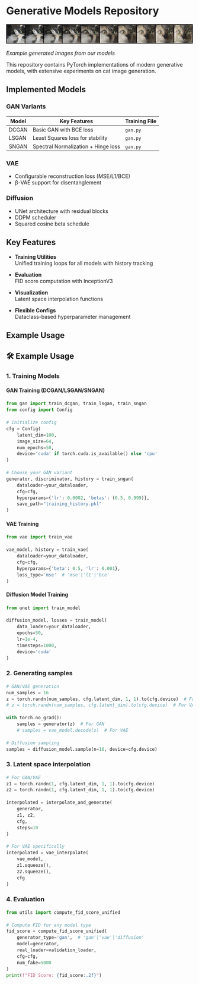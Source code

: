 # Generative Models Repository

![cats](/example_images/interpolated_dcgan_cats1.png) 

*Example generated images from our models*

This repository contains PyTorch implementations of modern generative models, with extensive experiments on cat image generation.

##  Implemented Models

###  GAN Variants
| Model       | Key Features                          | Training File      |
|-------------|---------------------------------------|--------------------|
| DCGAN       | Basic GAN with BCE loss               | `gan.py`           |
| LSGAN       | Least Squares loss for stability      | `gan.py`           |
| SNGAN       | Spectral Normalization + Hinge loss   | `gan.py`           |

###  VAE
- Configurable reconstruction loss (MSE/L1/BCE)
- β-VAE support for disentanglement

###  Diffusion
- UNet architecture with residual blocks
- DDPM scheduler
- Squared cosine beta schedule

##  Key Features

- **Training Utilities**  
  Unified training loops for all models with history tracking

- **Evaluation**  
  FID score computation with InceptionV3

- **Visualization**  
  Latent space interpolation functions

- **Flexible Configs**  
  Dataclass-based hyperparameter management


## Example Usage

## 🛠 Example Usage

### 1. Training Models

#### GAN Training (DCGAN/LSGAN/SNGAN)
```python
from gan import train_dcgan, train_lsgan, train_sngan
from config import Config

# Initialize config
cfg = Config(
    latent_dim=100,
    image_size=64,
    num_epochs=50,
    device='cuda' if torch.cuda.is_available() else 'cpu'
)

# Choose your GAN variant
generator, discriminator, history = train_sngan(
    dataloader=your_dataloader,
    cfg=cfg,
    hyperparams={'lr': 0.0002, 'betas': (0.5, 0.999)},
    save_path="training_history.pkl"
)
```
#### VAE Training 
```python
from vae import train_vae

vae_model, history = train_vae(
    dataloader=your_dataloader,
    cfg=cfg,
    hyperparams={'beta': 0.5, 'lr': 0.001},
    loss_type='mse'  # 'mse'|'l1'|'bce'
)
```
#### Diffusion Model Training
```python
from unet import train_model

diffusion_model, losses = train_model(
    data_loader=your_dataloader,
    epochs=50,
    lr=1e-4,
    timesteps=1000,
    device='cuda'
)
```
### 2. Generating samples
```python
# GAN/VAE generation
num_samples = 16
z = torch.randn(num_samples, cfg.latent_dim, 1, 1).to(cfg.device)  # For GAN
# z = torch.randn(num_samples, cfg.latent_dim).to(cfg.device)  # For VAE

with torch.no_grad():
    samples = generator(z)  # For GAN
    # samples = vae_model.decode(z)  # For VAE

# Diffusion sampling
samples = diffusion_model.sample(n=16, device=cfg.device)
```
### 3. Latent space interpolation
```python
# For GAN/VAE
z1 = torch.randn(1, cfg.latent_dim, 1, 1).to(cfg.device)
z2 = torch.randn(1, cfg.latent_dim, 1, 1).to(cfg.device)

interpolated = interpolate_and_generate(
    generator, 
    z1, z2, 
    cfg, 
    steps=10
)

# For VAE specifically
interpolated = vae_interpolate(
    vae_model,
    z1.squeeze(),
    z2.squeeze(),
    cfg
)
```
### 4. Evaluation
```python
from utils import compute_fid_score_unified

# Compute FID for any model type
fid_score = compute_fid_score_unified(
    generator_type='gan',  # 'gan'|'vae'|'diffusion'
    model=generator,
    real_loader=validation_loader,
    cfg=cfg,
    num_fake=5000
)
print(f"FID Score: {fid_score:.2f}")
```
